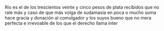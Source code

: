 Río es el de los trescientos veinte y cinco pesos de plata recibidos que no rale más y caso de que más volga de sudamasia en poca o mucho suma hace gracia y donación al comulgador y los suyos bueno que no mera perfecta e irrevoable de los que el derecho llama inter